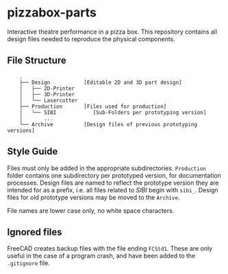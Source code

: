 # pizzabox-parts

Interactive theatre performance in a pizza box. This repository contains all design files needed to reproduce the physical components.

## File Structure

        .
        ├── Design           [Editable 2D and 3D part design]
        │   ├── 2D-Printer
        │   ├── 3D-Printer
        │   └── Lasercutter
        ├── Production       [Files used for production]
        │   └── SIBI            [Sub-Folders per prototyping version]
        │       ...
        └── Archive          [Design files of previous prototyping versions]
                
## Style Guide

Files must only be added in the appropriate subdirectories. `Production` folder contains one subdirectory per prototyped version, for documentation processes. Design files are named to reflect the prototype version they are intended for as a prefix, i.e. all files related to *SIBI* begin with `sibi_`. Design files for old prototype versions may be moved to the `Archive`.

File names are lower case only, no white space characters.

## Ignored files

FreeCAD creates backup files with the file ending `FCStd1`. These are only useful in the case of a program crash, and have been added to the `.gitignore` file.
